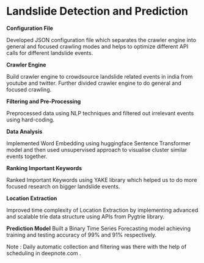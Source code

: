 # Landslide Detection and Prediction

**Configuration File**

Developed JSON configuration file which separates the crawler engine into general and focused crawling modes and helps to optimize different API calls for different landslide events.

**Crawler Engine**

Build crawler engine to crowdsource landslide related events in india from youtube and twitter. Further divided crawler engine to do general and focused crawling.

**Filtering and Pre-Processing**

Preprocessed data using NLP techniques and filtered out irrelevant events using hard-coding.

**Data Analysis**

Implemented Word Embedding using huggingface Sentence Transformer model and then used unsupervised approach to visualise cluster similar events together.

**Ranking Important Keywords**

Ranked Important Keywords using YAKE library which helped us to do more focused research on bigger landslide events.

**Location Extraction**

Improved time complexity of Location Extraction by implementing advanced and scalable trie data structure using APIs from Pygtrie library.

**Prediction Model**
Built a Binary Time Series Forecasting model achieving training and testing accuracy of 99% and 91% respectively.


Note : Daily automatic collection and filtering was there with the help of scheduling in deepnote.com .

